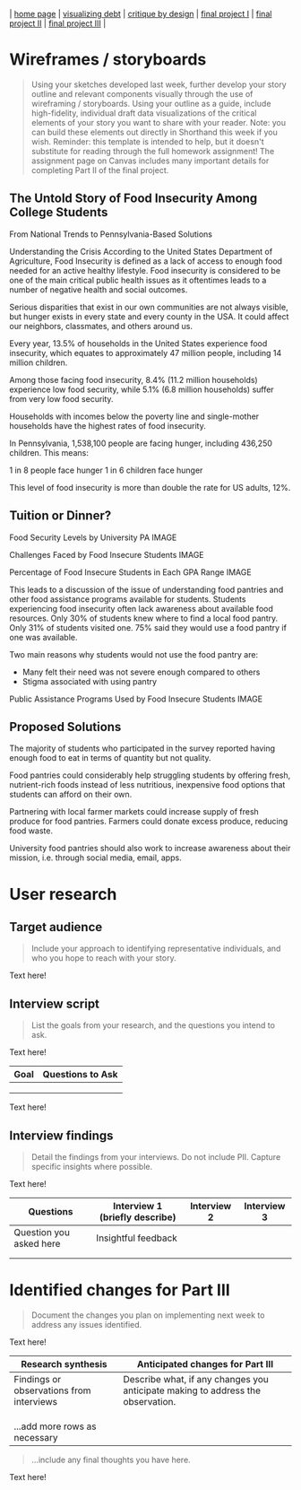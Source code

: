 | [home page](https://mashaandreieva.github.io/My-Portfolio/) | [visualizing debt](visualizing-government-debt) | [critique by design](critique-by-design) | [final project I](final-project-part-one) | [final project II](final-project-part-two) | [final project III](final-project-part-three) |

# Wireframes / storyboards
> Using your sketches developed last week, further develop your story outline and relevant components visually through the use of wireframing / storyboards. Using your outline as a guide, include high-fidelity, individual draft data visualizations of the critical elements of your story you want to share with your reader. Note: you can build these elements out directly in Shorthand this week if you wish.  Reminder: this template is intended to help, but it doesn't substitute for reading through the full homework assignment!  The assignment page on Canvas includes many important details for completing Part II of the final project. 

## The Untold Story of Food Insecurity Among College Students 
From National Trends to Pennsylvania-Based Solutions

Understanding the Crisis
According to the United States Department of Agriculture, Food Insecurity is defined as a lack of access to enough food needed for an active healthy lifestyle. Food insecurity is considered to be one of the main critical public health issues as it oftentimes leads to a number of negative health and social outcomes.

Serious disparities that exist in our own communities are not always visible, but hunger exists in every state and every county in the USA. It could affect our neighbors, classmates, and others around us.

Every year, 13.5% of households in the United States experience food insecurity, which equates to approximately 47 million people, including 14 million children.

Among those facing food insecurity, 8.4% (11.2 million households) experience low food security, while 5.1% (6.8 million households) suffer from very low food security.

Households with incomes below the poverty line and single-mother households have the highest rates of food insecurity.

In Pennsylvania, 1,538,100 people are facing hunger, including 436,250 children. This means:

1 in 8 people face hunger
1 in 6 children face hunger

This level of food insecurity is more than double the rate for US adults, 12%.


## Tuition or Dinner?

Food Security Levels by University PA
IMAGE

Challenges Faced by Food Insecure Students
IMAGE

Percentage of Food Insecure Students in Each GPA Range
IMAGE

This leads to a discussion of the issue of understanding food pantries and other food assistance programs available for students.
Students experiencing food insecurity often lack awareness about available food resources.
Only 30% of students knew where to find a local food pantry. 
Only 31% of students visited one.
75% said they would use a food pantry if one was available.

Two main reasons why students would not use the food pantry are:
-	Many felt their need was not severe enough compared to others
-	Stigma associated with using pantry


Public Assistance Programs Used by Food Insecure Students
IMAGE

## Proposed Solutions
The majority of students who participated in the survey reported having enough food to eat in terms of quantity but not quality.

Food pantries could considerably help struggling students by offering fresh, nutrient-rich foods instead of less nutritious, inexpensive food options that students can afford on their own. 

Partnering with local farmer markets could increase supply of fresh produce for food pantries. Farmers could donate excess produce, reducing food waste.

University food pantries should also work to increase awareness about their mission, i.e. through social media, email, apps.




# User research 

## Target audience
> Include your approach to identifying representative individuals, and who you hope to reach with your story. 

Text here!

## Interview script
> List the goals from your research, and the questions you intend to ask. 

Text here!

| Goal | Questions to Ask |
|------|------------------|
|      |                  |
|      |                  |
|      |                  |


Text here!

## Interview findings
> Detail the findings from your interviews.  Do not include PII.  Capture specific insights where possible.

Text here!

| Questions               | Interview 1 (briefly describe) | Interview 2 | Interview 3 |
|-------------------------|--------------------------------|-------------|-------------|
| Question you asked here | Insightful feedback            |             |             |
|                         |                                |             |             |
|                         |                                |             |             |


# Identified changes for Part III
> Document the changes you plan on implementing next week to address any issues identified.  

Text here!

| Research synthesis                       | Anticipated changes for Part III                                                |
|------------------------------------------|---------------------------------------------------------------------------------|
| Findings or observations from interviews | Describe what, if any changes you anticipate making to address the observation. |
|                                          |                                                                                 |
|                                          |                                                                                 |
|                                          |                                                                                 |
| ...add more rows as necessary            |                                                                                 |

> ...include any final thoughts you have here. 

Text here!


